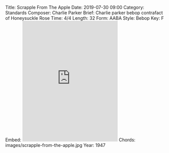 Title: Scrapple From The Apple
Date: 2019-07-30 09:00
Category: Standards
Composer: Charlie Parker
Brief: Charlie parker bebop contrafact of Honeysuckle Rose
Time: 4/4
Length: 32
Form: AABA
Style: Bebop
Key: F
Embed: <iframe src="https://open.spotify.com/embed/playlist/42Uh4Q1Gtb9eNlq1RdmCAd" width="300" height="380" frameborder="0" allowtransparency="true" allow="encrypted-media"></iframe>
Chords: images/scrapple-from-the-apple.jpg
Year: 1947
